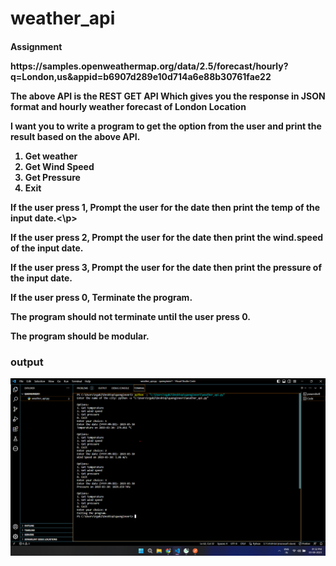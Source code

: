 # weather_api
<h4>Assignment
<p>https://samples.openweathermap.org/data/2.5/forecast/hourly?q=London,us&appid=b6907d289e10d714a6e88b30761fae22</p>

The above API is the REST GET API Which gives you the response in JSON format and hourly weather forecast of London Location

I want you to write a program to get the option from the user and print the result based on the above API.
1. Get weather
2. Get Wind Speed
3. Get Pressure
0. Exit

<p>If the user press 1, Prompt the user for the date then print the temp of the input date.<\p>
<p>If the user press 2, Prompt the user for the date then print the wind.speed of the input date.</p>
<p>If the user press 3, Prompt the user for the date then print the pressure of the input date.</p>
<p>If the user press 0, Terminate the program.</p>

<p>The program should not terminate until the user press 0.</p>
<p>The program should be modular.</p></h4>


<h3>output</h3>
<img src="img/op.png">

